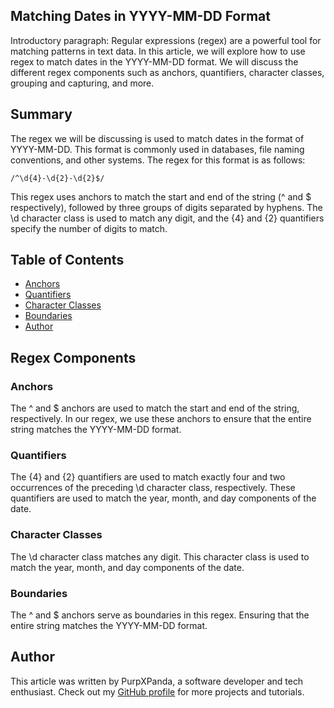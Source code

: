 ## Matching Dates in YYYY-MM-DD Format

Introductory paragraph: Regular expressions (regex) are a powerful tool for matching patterns in text data. In this article, we will explore how to use regex to match dates in the YYYY-MM-DD format. We will discuss the different regex components such as anchors, quantifiers, character classes, grouping and capturing, and more.

## Summary

The regex we will be discussing is used to match dates in the format of YYYY-MM-DD. This format is commonly used in databases, file naming conventions, and other systems. The regex for this format is as follows:

```
/^\d{4}-\d{2}-\d{2}$/
```

This regex uses anchors to match the start and end of the string (^ and $ respectively), followed by three groups of digits separated by hyphens. The \d character class is used to match any digit, and the {4} and {2} quantifiers specify the number of digits to match.

## Table of Contents

- [Anchors](#anchors)
- [Quantifiers](#quantifiers)
- [Character Classes](#character-classes)
- [Boundaries](#boundaries)
- [Author](#author)

## Regex Components

### Anchors

The ^ and $ anchors are used to match the start and end of the string, respectively. In our regex, we use these anchors to ensure that the entire string matches the YYYY-MM-DD format.

### Quantifiers

The {4} and {2} quantifiers are used to match exactly four and two occurrences of the preceding \d character class, respectively. These quantifiers are used to match the year, month, and day components of the date.

### Character Classes

The \d character class matches any digit. This character class is used to match the year, month, and day components of the date.

### Boundaries

The ^ and $ anchors serve as boundaries in this regex. Ensuring that the entire string matches the YYYY-MM-DD format.

## Author

This article was written by PurpXPanda, a software developer and tech enthusiast. Check out my [GitHub profile](https://github.com/PurpxPanda) for more projects and tutorials.